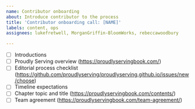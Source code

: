 ```yaml
---
name: Contributor onboarding
about: Introduce contributor to the process
title: 'Contributor onboarding call: [NAME]'
labels: content, ops
assignees: lukefretwell, MorganGriffin-BloomWorks, rebeccawoodbury

---
```


- [ ] Introductions
- [ ] Proudly Serving overview (https://proudlyservingbook.com/)
- [ ] Editorial process checklist (https://github.com/proudlyserving/proudlyserving.github.io/issues/new/choose)
- [ ] Timeline expectations
- [ ] Chapter topic and title (https://proudlyservingbook.com/contents/)
- [ ] Team agreement (https://proudlyservingbook.com/team-agreement/)
